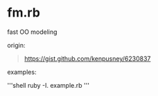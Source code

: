 fm.rb
=====

fast OO modeling

origin:
> https://gist.github.com/kenpusney/6230837

examples:

'''shell
ruby -I. example.rb
'''
